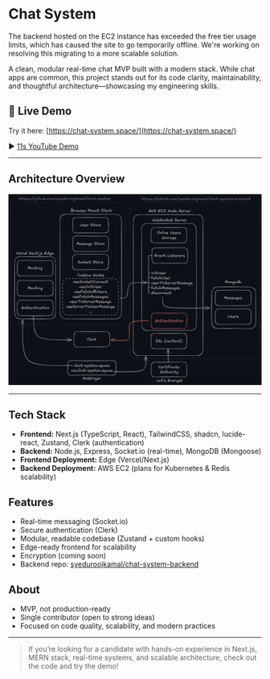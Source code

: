 # Chat System

The backend hosted on the EC2 instance has exceeded the free tier usage limits, which has caused the site to go temporarily offline. We're working on resolving this migrating to a more scalable solution.

A clean, modular real-time chat MVP built with a modern stack. While chat apps are common, this project stands out for its code clarity, maintainability, and thoughtful architecture—showcasing my engineering skills.

## 🚀 Live Demo

Try it here: [https://chat-system.space/](https://chat-system.space/)

▶️ [11s YouTube Demo](https://youtube.com/shorts/gpyRzumcfUc)

---

## Architecture Overview

![System Architecture](public/architecture.jpg)

---

## Tech Stack

- **Frontend:** Next.js (TypeScript, React), TailwindCSS, shadcn, lucide-react, Zustand, Clerk (authentication)
- **Backend:** Node.js, Express, Socket.io (real-time), MongoDB (Mongoose)
- **Frontend Deployment:** Edge (Vercel/Next.js)
- **Backend Deployment:** AWS EC2 (plans for Kubernetes & Redis scalability)

## Features

- Real-time messaging (Socket.io)
- Secure authentication (Clerk)
- Modular, readable codebase (Zustand + custom hooks)
- Edge-ready frontend for scalability
- Encryption (coming soon)
- Backend repo: [syeduroojkamal/chat-system-backend](https://github.com/syeduroojkamal/chat-system-backend)

## About

- MVP, not production-ready
- Single contributor (open to strong ideas)
- Focused on code quality, scalability, and modern practices

---

> If you’re looking for a candidate with hands-on experience in Next.js, MERN stack, real-time systems, and scalable architecture, check out the code and try the demo!
